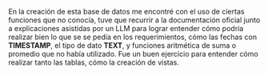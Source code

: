 En la creación de esta base de datos me encontré con el uso de ciertas funciones que no conocía, tuve que recurrir a la documentación oficial junto a explicaciones asistidas por un LLM para lograr entender cómo podría realizar bien lo que se se pedía en los requerimientos, cómo las fechas con **TIMESTAMP**, el tipo de dato **TEXT**, y funciones aritmética de suma o promedio que no había utilizado. Fue un buen ejercicio para entender cómo realizar tanto las tablas, cómo la creación de vistas.
